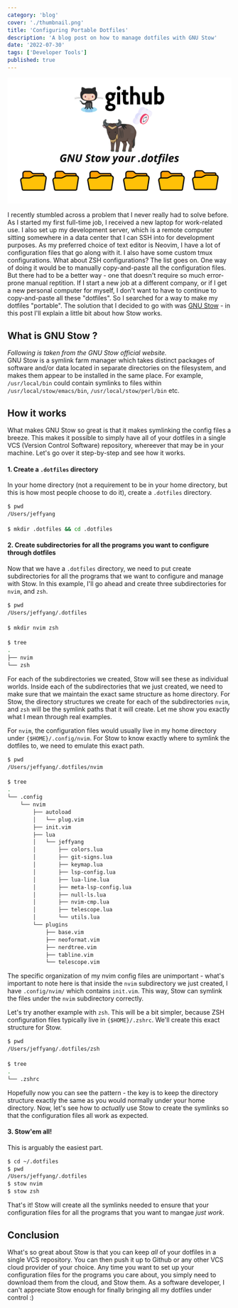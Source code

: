 ```yaml
---
category: 'blog'
cover: './thumbnail.png'
title: 'Configuring Portable Dotfiles'
description: 'A blog post on how to manage dotfiles with GNU Stow'
date: '2022-07-30'
tags: ['Developer Tools']
published: true
---
```


![Blog Post Thumbnail](./thumbnail.png)

I recently stumbled across a problem that I never really had to solve before. As I started my first full-time job, I received a new laptop for work-related use. I also set up my development server, which is a remote computer sitting somewhere in a data center that I can SSH into for development purposes. As my preferred choice of text editor is Neovim, I have a lot of configuration files that go along with it. I also have some custom tmux configurations. What about ZSH configurations? The list goes on. One way of doing it would be to manually copy-and-paste all the configuration files. But there had to be a better way - one that doesn't require so much error-prone manual reptition. If I start a new job at a different company, or if I get a new personal computer for myself, I don't want to have to continue to copy-and-paste all these "dotfiles". So I searched for a way to make my dotfiles "portable". The solution that I decided to go with was [GNU Stow](https://www.gnu.org/software/stow/) - in this post I'll explain a little bit about how Stow works.

## What is GNU Stow ?
*Following is taken from the GNU Stow official website.*  
GNU Stow is a symlink farm manager which takes distinct packages of software and/or data located in separate directories on the filesystem, and makes them appear to be installed in the same place. For example, `/usr/local/bin` could contain symlinks to files within `/usr/local/stow/emacs/bin`, `/usr/local/stow/perl/bin` etc.

## How it works
What makes GNU Stow so great is that it makes symlinking the config files a breeze. This makes it possible to simply have all of your dotfiles in a single VCS (Version Control Software) repository, whereever that may be in your machine. Let's go over it step-by-step and see how it works. 

#### 1. Create a `.dotfiles` directory
In your home directory (not a requirement to be in your home directory, but this is how most people choose to do it), create a `.dotfiles` directory.

```bash
$ pwd
/Users/jeffyang

$ mkdir .dotfiles && cd .dotfiles
```

#### 2. Create subdirectories for all the programs you want to configure through dotfiles 
Now that we have a `.dotfiles` directory, we need to put create subdirectories for all the programs that we want to configure and manage with Stow. In this example, I'll go ahead and create three subdirectories for `nvim`, and `zsh`.

```bash
$ pwd
/Users/jeffyang/.dotfiles

$ mkdir nvim zsh

$ tree
.
├── nvim
└── zsh
```

For each of the subdirectories we created, Stow will see these as individual worlds. Inside each of the subdirectories that we just created, we need to make sure that we maintain the exact same structure as home directory. For Stow, the directory structures we create for each of the subdirectories `nvim`, and `zsh` will be the symlink paths that it will create. Let me show you exactly what I mean through real examples.

For `nvim`, the configuration files would usually live in my home directory under `{$HOME}/.config/nvim`. For Stow to know exactly where to symlink the dotfiles to, we need to emulate this exact path.

```bash
$ pwd 
/Users/jeffyang/.dotfiles/nvim

$ tree
.
└── .config
    └── nvim
        ├── autoload
        │   └── plug.vim
        ├── init.vim
        ├── lua
        │   └── jeffyang
        │       ├── colors.lua
        │       ├── git-signs.lua
        │       ├── keymap.lua
        │       ├── lsp-config.lua
        │       ├── lua-line.lua
        │       ├── meta-lsp-config.lua
        │       ├── null-ls.lua
        │       ├── nvim-cmp.lua
        │       ├── telescope.lua
        │       └── utils.lua
        └── plugins
            ├── base.vim
            ├── neoformat.vim
            ├── nerdtree.vim
            ├── tabline.vim
            └── telescope.vim
```

The specific organization of my nvim config files are unimportant - what's important to note here is that inside the `nvim` subdirectory we just created, I have `.config/nvim/` which contains `init.vim`. This way, Stow can symlink the files under the `nvim` subdirectory correctly. 

Let's try another example with `zsh`. This will be a bit simpler, because ZSH configuration files typically live in `{$HOME}/.zshrc`. We'll create this exact structure for Stow.

```bash
$ pwd 
/Users/jeffyang/.dotfiles/zsh

$ tree
.
└── .zshrc
```

Hopefully now you can see the pattern - the key is to keep the directory structure exactly the same as you would normally under your home directory. Now, let's see how to *actually* use Stow to create the symlinks so that the configuration files all work as expected.

#### 3. Stow'em all!
This is arguably the easiest part. 

```bash
$ cd ~/.dotfiles
$ pwd
/Users/jeffyang/.dotfiles
$ stow nvim 
$ stow zsh
```

That's it! Stow will create all the symlinks needed to ensure that your configuration files for all the programs that you want to mangae *just work*.

## Conclusion
What's so great about Stow is that you can keep *all* of your dotfiles in a single VCS repository. You can then push it up to Github or any other VCS cloud provider of your choice. Any time you want to set up your configuration files for the programs you care about, you simply need to download them from the cloud, and Stow them. As a software developer, I can't appreciate Stow enough for finally bringing all my dotfiles under control :) 

